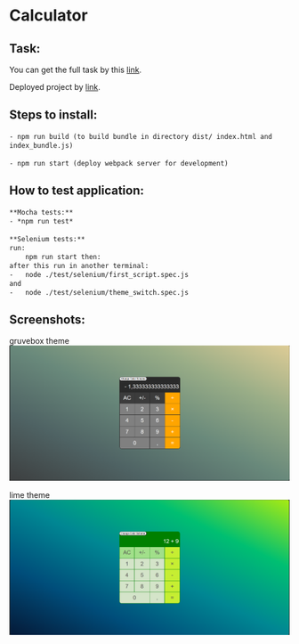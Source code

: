 # Calculator

## Task:

You can get the full task by this [link](https://docs.google.com/document/d/1zpXXeSae-BlcxPKgw3DhxZA92cspVailrPYoaXSYrW8/edit?tab=t.0).

Deployed project by [link](https://moicalculator.netlify.app).

## Steps to install:

    - npm run build (to build bundle in directory dist/ index.html and index_bundle.js)

    - npm run start (deploy webpack server for development)

## How to test application:

    **Mocha tests:**
    - *npm run test*

    **Selenium tests:**
    run:
        npm run start then:
    after this run in another terminal:
    -   node ./test/selenium/first_script.spec.js
    and
    -   node ./test/selenium/theme_switch.spec.js

## Screenshots:

gruvebox theme
![the gruvebox theme](./assets/images/gruvebox.png)

lime theme
![the lime theme](./assets/images/lime.png)
